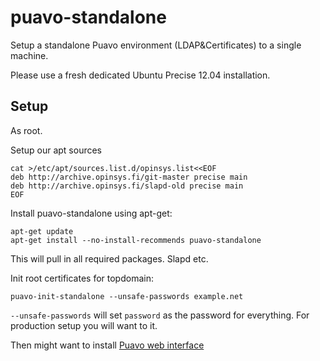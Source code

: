 # puavo-standalone

Setup a standalone Puavo environment (LDAP&Certificates) to a single machine.

Please use a fresh dedicated Ubuntu Precise 12.04 installation.

## Setup

As root.

Setup our apt sources

    cat >/etc/apt/sources.list.d/opinsys.list<<EOF
    deb http://archive.opinsys.fi/git-master precise main
    deb http://archive.opinsys.fi/slapd-old precise main
    EOF


Install puavo-standalone using apt-get:

    apt-get update
    apt-get install --no-install-recommends puavo-standalone

This will pull in all required packages. Slapd etc.

Init root certificates for topdomain:

    puavo-init-standalone --unsafe-passwords example.net

`--unsafe-passwords` will set `password` as the password for everything. For production setup you will want to it.

Then might want to install [Puavo web interface](https://github.com/opinsys/puavo-users/blob/master/doc/STANDALONE.md)
